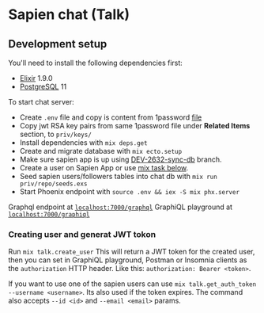 # Sapien chat (Talk)

## Development setup

You'll need to install the following dependencies first:

* [Elixir](https://elixir-lang.org/install.html) 1.9.0
* [PostgreSQL](https://postgresapp.com/) 11

To start chat server:

* Create `.env` file and copy is content from 1password [file](https://sapien.1password.com/vaults/ajcgx3zogtvg6xo7qkzou5jjd4/allitems/whypdk7xhjabpmijt76osgesl4)
* Copy jwt RSA key pairs from same 1password file under **Related Items** section, to `priv/keys/`
* Install dependencies with `mix deps.get`
* Create and migrate database with `mix ecto.setup`
* Make sure sapien app is up using [DEV-2632-sync-db](DEV-2632-sync-db) branch.
* Create a user on Sapien App or use [mix task below](#creating-user-and-generat-JWT-tokon).
* Seed sapien users/followers tables into chat db with `mix run priv/repo/seeds.exs`
* Start Phoenix endpoint with `source .env && iex -S mix phx.server`

Graphql endpoint at [`localhost:7000/graphql`](http://localhost:7000/graphql)
GraphiQL playground at [`localhost:7000/graphiql`](http://localhost:7000/graphiql)

### Creating user and generat JWT tokon

Run `mix talk.create_user`
This will return a JWT token for the created user, then you can set in GraphiQL playground, Postman or Insomnia clients as the `authorization` HTTP header. Like this: `authorization: Bearer <token>`.

If you want to use one of the sapien users can use `mix talk.get_auth_token --username <username>`. Its also used if the token expires.
The command also accepts `--id <id>` and `--email <email>` params.

